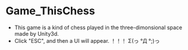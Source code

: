 # Game_ThisChess
- This game is a kind of chess played in the three-dimonsional space made by Unity3d. 
- Click "ESC", and then a UI will appear. ！！！ Σ(っ °Д °;)っ
